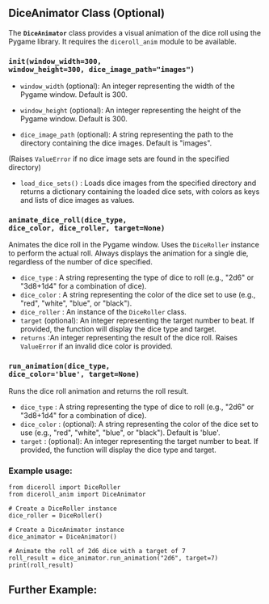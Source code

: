 ## DiceAnimator Class (Optional)

The <code style="color : name_color">**DiceAnimator**</code> class provides a visual animation of the dice roll using the Pygame library. It requires the <code style="color : name_color">diceroll_anim</code> module to be available.

### <code style="color : name_color">__init__(window_width=300, window_height=300, dice_image_path="images")</code>

* <code style="color : name_color">window_width</code> (optional): An integer representing the width of the Pygame window. Default is 300.
* <code style="color : name_color">window_height</code> (optional): An integer representing the height of the Pygame window. Default is 300.

* <code style="color : name_color">dice_image_path</code>  (optional): A string representing the path to the directory containing the dice images. Default is "images".

(Raises <code style="color : name_color">ValueError</code> if no dice image sets are found in the specified directory)

* <code style="color : name_color">load_dice_sets()</code> : Loads dice images from the specified directory and returns a dictionary containing the loaded dice sets, with colors as keys and lists of dice images as values.



### <code style="color : name_color">animate_dice_roll(dice_type, dice_color, dice_roller, target=None)</code>

Animates the dice roll in the Pygame window. Uses the <code style="color : name_color">DiceRoller</code> instance to perform the actual roll. Always displays the animation for a single die, regardless of the number of dice specified.

* <code style="color : name_color">dice_type</code> : A string representing the type of dice to roll (e.g., "2d6" or "3d8+1d4" for a combination of dice).
* <code style="color : name_color">dice_color</code> : A string representing the color of the dice set to use (e.g., "red", "white", "blue", or "black").
* <code style="color : name_color">dice_roller</code> : An instance of the <code style="color : name_color">DiceRoller</code> class.
* <code style="color : name_color">target</code> (optional): An integer representing the target number to beat. If provided, the function will display the dice type and target.
* <code style="color : name_color">returns</code> :An integer representing the result of the dice roll.
Raises <code style="color : name_color">ValueError</code> if an invalid dice color is provided.

### <code style="color : name_color">run_animation(dice_type, dice_color='blue', target=None)</code>
Runs the dice roll animation and returns the roll result.

* <code style="color : name_color">dice_type</code> : A string representing the type of dice to roll (e.g., "2d6" or "3d8+1d4" for a combination of dice).
* <code style="color : name_color">dice_color</code> : (optional): A string representing the color of the dice set to use (e.g., "red", "white", "blue", or "black"). Default is 'blue'.
* <code style="color : name_color">target</code> : (optional): An integer representing the target number to beat. If provided, the function will display the dice type and target.

### Example usage:

```
from diceroll import DiceRoller
from diceroll_anim import DiceAnimator

# Create a DiceRoller instance
dice_roller = DiceRoller()

# Create a DiceAnimator instance
dice_animator = DiceAnimator()

# Animate the roll of 2d6 dice with a target of 7
roll_result = dice_animator.run_animation("2d6", target=7)
print(roll_result)
```

## Further Example:


